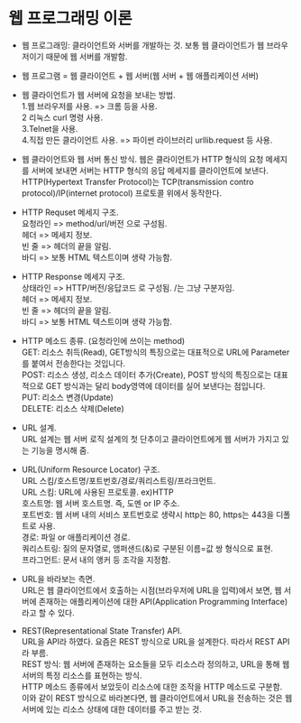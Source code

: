 # 웹 프로그래밍 이론

- 웹 프로그래밍: 클라이언트와 서버를 개발하는 것. 보통 웹 클라이언트가 웹 브라우저이기 때문에 웹 서버를 개발함.

- 웹 프로그램 = 웹 클라이언트 + 웹 서버(웹 서버 + 웹 애플리케이션 서버)

- 웹 클라이언트가 웹 서버에 요청을 보내는 방법.  
1.웹 브라우저를 사용. => 크롬 등을 사용.  
2 리눅스 curl 명령 사용.  
3.Telnet을 사용.  
4.직접 만든 클라이언트 사용. => 파이썬 라이브러리 urllib.request 등 사용.

- 웹 클라이언트와 웹 서버 통신 방식.
웹은 클라이언트가 HTTP 형식의 요청 메세지를 서버에 보내면 서버는 HTTP 형식의 응답 메세지를 클라이언트에 보낸다.  
HTTP(Hypertext Transfer Protocol)는 TCP(transmission contro protocol)/IP(internet protocol) 프로토콜 위에서 동작한다.

- HTTP Requset 메세지 구조.  
요청라인 => method/url/버전 으로 구성됨.  
헤더 => 메세지 정보.  
빈 줄 => 헤더의 끝을 알림.  
바디 => 보통 HTML 텍스트이며 생략 가능함.  

- HTTP Response 메세지 구조.  
상태라인 => HTTP/버전/응답코드 로 구성됨. /는 그냥 구분자임.  
헤더 => 메세지 정보.  
빈 줄 => 헤더의 끝을 알림.  
바디 => 보통 HTML 텍스트이며 생략 가능함.  

- HTTP 메소드 종류. (요청라인에 쓰이는 method)  
GET: 리소스 취득(Read), GET방식의 특징으로는 대표적으로 URL에 Parameter를 붙여서 전송한다는 것입니다.    
POST: 리소스 생성, 리소스 데이터 추가(Create), POST 방식의 특징으로는 대표적으로 GET 방식과는 달리 body영역에 데이터를 실어 보낸다는 점입니다.  
PUT: 리소스 변경(Update)  
DELETE: 리소스 삭제(Delete)

- URL 설계.  
URL 설계는 웹 서버 로직 설계의 첫 단추이고 클라이언트에게 웹 서버가 가지고 있는 기능을 명시해 줌.

- URL(Uniform Resource Locator) 구조.  
URL 스킴/호스트명/포트번호/경로/쿼리스트링/프라크먼트.  
URL 스킴: URL에 사용된 프로토콜. ex)HTTP  
호스트명: 웹 서버 호스트명. 즉, 도멘 or IP 주소.  
포트번호: 웹 서버 내의 서비스 포트번호로 생략시 http는 80, https는 443을 디폴트로 사용.  
경로: 파일 or 애플리케이션 경로.  
쿼리스트링: 질의 문자열로, 앰퍼샌드(&)로 구분된 이름=값 쌍 형식으로 표현.  
프라그먼트: 문서 내의 앵커 등 조각을 지정함.

- URL을 바라보는 측면.  
URL은 웹 클라이언트에서 호출하는 시점(브라우저에 URL을 입력)에서 보면, 웹 서버에 존재하는 애플리케이션에 대한 API(Application Programming Interface)라고 할 수 있다.  

- REST(Representational State Transfer) API.  
URL을 API라 하였다. 요즘은 REST 방식으로 URL을 설계한다. 따라서 REST API라 부름.  
REST 방식: 웹 서버에 존재하는 요소들을 모두 리소스라 정의하고, URL을 통해 웹 서버의 특정 리소스를 표현하는 방식.  
HTTP 메소드 종류에서 보았듯이 리소스에 대한 조작을 HTTP 메소드로 구분함.  
이와 같이 REST 방식으로 바라본다면, 웹 클라이언트에서 URL을 전송하는 것은 웹 서버에 있는 리소스 상태에 대한 데이터를 주고 받는 것.
